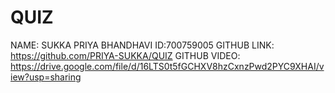 # QUIZ
NAME: SUKKA PRIYA BHANDHAVI
ID:700759005
GITHUB LINK: https://github.com/PRIYA-SUKKA/QUIZ
GITHUB VIDEO: https://drive.google.com/file/d/16LTS0t5fGCHXV8hzCxnzPwd2PYC9XHAI/view?usp=sharing
